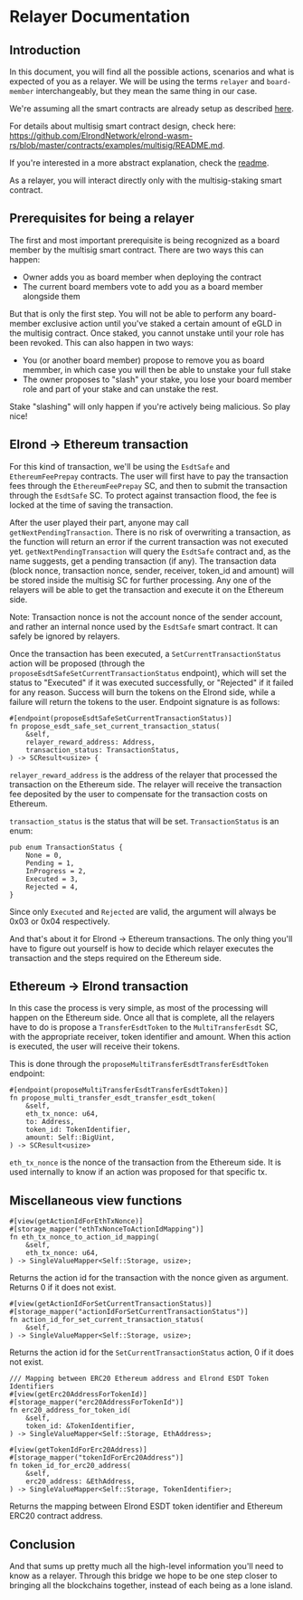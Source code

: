 # Relayer Documentation

## Introduction

In this document, you will find all the possible actions, scenarios and what is expected of you as a relayer. We will be using the terms `relayer` and `board-member` interchangeably, but they mean the same thing in our case.  

We're assuming all the smart contracts are already setup as described [here](setup.md).    

For details about multisig smart contract design, check here: https://github.com/ElrondNetwork/elrond-wasm-rs/blob/master/contracts/examples/multisig/README.md.  

If you're interested in a more abstract explanation, check the [readme](../README.md).  

As a relayer, you will interact directly only with the multisig-staking smart contract.  

## Prerequisites for being a relayer

The first and most important prerequisite is being recognized as a board member by the multisig smart contract. There are two ways this can happen:
- Owner adds you as board member when deploying the contract
- The current board members vote to add you as a board member alongside them

But that is only the first step. You will not be able to perform any board-member exclusive action until you've staked a certain amount of eGLD in the multisig contract. Once staked, you cannot unstake until your role has been revoked.  This can also happen in two ways:
- You (or another board member) propose to remove you as board memmber, in which case you will then be able to unstake your full stake
- The owner proposes to "slash" your stake, you lose your board member role and part of your stake and can unstake the rest.  

Stake "slashing" will only happen if you're actively being malicious. So play nice!  

## Elrond -> Ethereum transaction

For this kind of transaction, we'll be using the `EsdtSafe` and `EthereumFeePrepay` contracts. The user will first have to pay the transaction fees through the `EthereumFeePrepay` SC, and then to submit the transaction through the `EsdtSafe` SC. To protect against transaction flood, the fee is locked at the time of saving the transaction.  

After the user played their part, anyone may call `getNextPendingTransaction`. There is no risk of overwriting a transaction, as the function will return an error if the current transaction was not executed yet. `getNextPendingTransaction` will query the `EsdtSafe` contract and, as the name suggests, get a pending transaction (if any). The transaction data (block nonce, transaction nonce, sender, receiver, token_id and amount) will be stored inside the multisig SC for further processing. Any one of the relayers will be able to get the transaction and execute it on the Ethereum side.  

Note: Transaction nonce is not the account nonce of the sender account, and rather an internal nonce used by the `EsdtSafe` smart contract. It can safely be ignored by relayers.  

Once the transaction has been executed, a `SetCurrentTransactionStatus` action will be proposed (through the `proposeEsdtSafeSetCurrentTransactionStatus` endpoint), which will set the status to "Executed" if it was executed successfully, or "Rejected" if it failed for any reason. Success will burn the tokens on the Elrond side, while a failure will return the tokens to the user. Endpoint signature is as follows:  

```
#[endpoint(proposeEsdtSafeSetCurrentTransactionStatus)]
fn propose_esdt_safe_set_current_transaction_status(
    &self,
    relayer_reward_address: Address,
    transaction_status: TransactionStatus,
) -> SCResult<usize> {
```

`relayer_reward_address` is the address of the relayer that processed the transaction on the Ethereum side. The relayer will receive the transaction fee deposited by the user to compensate for the transaction costs on Ethereum.  

`transaction_status` is the status that will be set. `TransactionStatus` is an enum:  

```
pub enum TransactionStatus {
    None = 0,
    Pending = 1,
    InProgress = 2,
    Executed = 3,
    Rejected = 4,
}
```

Since only `Executed` and `Rejected` are valid, the argument will always be 0x03 or 0x04 respectively.  

And that's about it for Elrond -> Ethereum transactions. The only thing you'll have to figure out yourself is how to decide which relayer executes the transaction and the steps required on the Ethereum side.  

## Ethereum -> Elrond transaction

In this case the process is very simple, as most of the processing will happen on the Ethereum side. Once all that is complete, all the relayers have to do is propose a `TransferEsdtToken` to the `MultiTransferEsdt` SC, with the appropriate receiver, token identifier and amount. When this action is executed, the user will receive their tokens.  

This is done through the `proposeMultiTransferEsdtTransferEsdtToken` endpoint:  

```
#[endpoint(proposeMultiTransferEsdtTransferEsdtToken)]
fn propose_multi_transfer_esdt_transfer_esdt_token(
    &self,
    eth_tx_nonce: u64,
    to: Address,
    token_id: TokenIdentifier,
    amount: Self::BigUint,
) -> SCResult<usize>
```

`eth_tx_nonce` is the nonce of the transaction from the Ethereum side. It is used internally to know if an action was proposed for that specific tx.  

## Miscellaneous view functions

```
#[view(getActionIdForEthTxNonce)]
#[storage_mapper("ethTxNonceToActionIdMapping")]
fn eth_tx_nonce_to_action_id_mapping(
    &self,
    eth_tx_nonce: u64,
) -> SingleValueMapper<Self::Storage, usize>;
```

Returns the action id for the transaction with the nonce given as argument. Returns 0 if it does not exist.  

```
#[view(getActionIdForSetCurrentTransactionStatus)]
#[storage_mapper("actionIdForSetCurrentTransactionStatus")]
fn action_id_for_set_current_transaction_status(
    &self,
) -> SingleValueMapper<Self::Storage, usize>;
```

Returns the action id for the `SetCurrentTransactionStatus` action, 0 if it does not exist.  

```
/// Mapping between ERC20 Ethereum address and Elrond ESDT Token Identifiers
#[view(getErc20AddressForTokenId)]
#[storage_mapper("erc20AddressForTokenId")]
fn erc20_address_for_token_id(
    &self,
    token_id: &TokenIdentifier,
) -> SingleValueMapper<Self::Storage, EthAddress>;

#[view(getTokenIdForErc20Address)]
#[storage_mapper("tokenIdForErc20Address")]
fn token_id_for_erc20_address(
    &self,
    erc20_address: &EthAddress,
) -> SingleValueMapper<Self::Storage, TokenIdentifier>;
```

Returns the mapping between Elrond ESDT token identifier and Ethereum ERC20 contract address.  

## Conclusion

And that sums up pretty much all the high-level information you'll need to know as a relayer. Through this bridge we hope to be one step closer to bringing all the blockchains together, instead of each being as a lone island.
